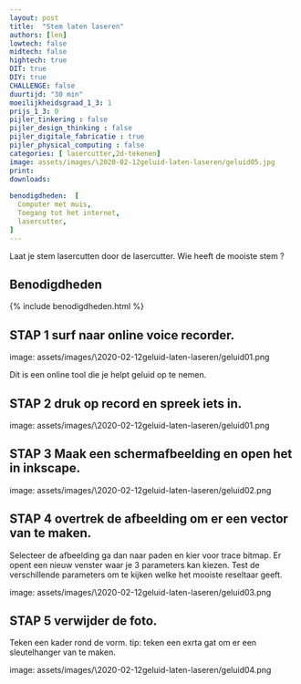 ```yaml
---
layout: post
title:  "Stem laten laseren"
authors: [len]
lowtech: false
midtech: false
hightech: true
DIT: true
DIY: true
CHALLENGE: false
duurtijd: "30 min"
moeilijkheidsgraad_1_3: 1
prijs_1_3: 0
pijler_tinkering : false
pijler_design_thinking : false
pijler_digitale_fabricatie : true
pijler_physical_computing : false
categories: [ lasercutter,2d-tekenen]
image: assets/images/\2020-02-12geluid-laten-laseren/geluid05.jpg
print: 
downloads:
 
benodigdheden:  [
  Computer met muis,
  Toegang tot het internet,
  lasercutter,
]
---
```

Laat je stem lasercutten door de lasercutter. Wie heeft de mooiste stem ?  

## Benodigdheden

{% include benodigdheden.html %}

## STAP 1 surf naar online voice recorder. 

image: assets/images/\2020-02-12geluid-laten-laseren/geluid01.png

Dit is een online tool die je helpt geluid op te nemen.  

## STAP 2 druk op record en spreek iets in. 

image: assets/images/\2020-02-12geluid-laten-laseren/geluid01.png

## STAP 3 Maak een schermafbeelding en open het in inkscape. 

image: assets/images/\2020-02-12geluid-laten-laseren/geluid02.png

## STAP 4 overtrek de afbeelding om er een vector van te maken. 

Selecteer de afbeelding ga dan naar paden en kier voor trace bitmap. Er opent een nieuw venster waar je 3 parameters kan kiezen. 
Test de verschillende parameters om te kijken welke het mooiste reseltaar geeft. 

image: assets/images/\2020-02-12geluid-laten-laseren/geluid03.png


## STAP 5 verwijder de foto. 

Teken een kader rond de vorm. tip: teken een exrta gat om er een sleutelhanger van te maken. 

image: assets/images/\2020-02-12geluid-laten-laseren/geluid04.png 


